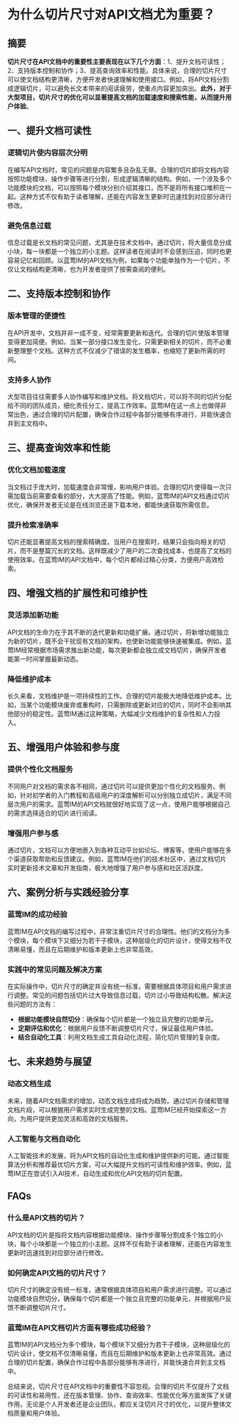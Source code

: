 # 为什么切片尺寸对API文档尤为重要？


## 摘要

**切片尺寸在API文档中的重要性主要表现在以下几个方面**：1、提升文档可读性；2、支持版本控制和协作；3、提高查询效率和性能。具体来说，合理的切片尺寸可以使文档结构更清晰，方便开发者快速理解和使用接口。例如，将API文档分割成逻辑切片，可以避免长文本带来的阅读疲劳，使重点内容更加突出。**此外，对于大型项目，切片尺寸的优化可以显著提高文档的加载速度和搜索性能，从而提升用户体验**。

## 一、提升文档可读性

### 逻辑切片使内容层次分明

在编写API文档时，常见的问题是内容繁多且杂乱无章。合理的切片即将文档内容按照功能模块、操作步骤等进行分割，形成逻辑清晰的结构。例如，一个涉及多个功能模块的文档，可以按照每个模块分别介绍其接口，而不是将所有接口堆积在一起。这种方式不仅有助于读者理解，还能在内容发生更新时迅速找到对应部分进行修改。

### 避免信息过载

信息过载是长文档的常见问题，尤其是在技术文档中。通过切片，将大量信息分成小块，每一块都是一个独立的小主题。这样读者在阅读时不会感到压迫，同时也更容易记忆和回顾。以蓝莺IM的API文档为例，如果每个功能单独作为一个切片，不仅让文档结构更清晰，也为开发者提供了按需查阅的便利。

## 二、支持版本控制和协作

### 版本管理的便捷性

在API开发中，文档并非一成不变，经常需要更新和迭代。合理的切片使版本管理变得更加简便。例如，当某一部分接口发生变化，只需更新相关的切片，而不必重新整理整个文档。这种方式不仅减少了错误的发生概率，也缩短了更新所需的时间。

### 支持多人协作

大型项目往往需要多人协作编写和维护文档。将文档切片，可以将不同的切片分配给不同的团队成员，细化责任分工，提高工作效率。蓝莺IM在这一点上也做得非常出色，通过合理的切片配置，确保合作过程中各部分能够有序进行，并能快速合并到主文档中。

## 三、提高查询效率和性能

### 优化文档加载速度

当文档过于庞大时，加载速度会非常慢，影响用户体验。合理的切片使得每一次只需加载当前需要查看的部分，大大提高了性能。例如，蓝莺IM的API文档通过切片优化，确保开发者无论是在线浏览还是下载本地，都能快速获取所需信息。

### 提升检索准确率

切片还能显著提高文档的搜索精确度。当用户在搜索时，结果只会指向相关的切片，而不是整篇冗长的文档。这样既减少了用户的二次查找成本，也提高了文档的使用效率。在蓝莺IM的API文档中，每个切片都经过精心分类，方便用户高效检索。

## 四、增强文档的扩展性和可维护性

### 灵活添加新功能

API文档的生命力在于其不断的迭代更新和功能扩展。通过切片，将新增功能独立为新的切片，既不会干扰现有文档的架构，也使新功能能够快速被集成。例如，蓝莺IM经常根据市场需求推出新功能，每次更新都会独立成文档切片，确保开发者能第一时间掌握最新动态。

### 降低维护成本

长久来看，文档维护是一项持续性的工作。合理的切片能极大地降低维护成本。比如，当某个功能模块废弃或重构时，只需删除或更新对应的切片，同时不会影响其他部分的稳定性。蓝莺IM通过这种策略，大幅减少文档维护的复杂性和人力投入。

## 五、增强用户体验和参与度

### 提供个性化文档服务

不同用户对文档的需求各不相同，通过切片可以提供更加个性化的文档服务。例如，针对初学者的入门教程和高级用户的深度解析可以分别独立成切片，满足不同层次用户的需求。蓝莺IM的API文档就很好地实现了这一点，使用户能够根据自己的需求选择适合的切片进行阅读。

### 增强用户参与感

通过切片，文档可以方便地嵌入到各种互动平台如论坛、博客等，使用户能够在多个渠道获取帮助和反馈建议。例如，蓝莺IM在他们的技术社区中，通过文档切片实时更新技术文章和开发指南，极大地增强了用户参与感和社区活跃度。

## 六、案例分析与实践经验分享

### 蓝莺IM的成功经验

蓝莺IM在API文档的编写过程中，非常注重切片尺寸的合理性。他们的文档分为多个模块，每个模块下又细分为若干子模块，这种层级化的切片设计，使得文档不仅清晰易懂，而且在后期维护和版本更新上也非常高效。

### 实践中的常见问题及解决方案

在实际操作中，切片尺寸的确定并没有统一标准，需要根据具体项目和用户需求进行调整。常见的问题包括切片过大导致信息过载，切片过小导致结构松散。解决这些问题的方法有：

- **根据功能模块自然切分**：确保每个切片都是一个独立且完整的功能单元。
- **定期评估和优化**：根据用户反馈不断调整切片尺寸，保证最佳用户体验。
- **结合自动化工具**：利用文档生成工具自动化流程，简化切片管理的复杂度。

## 七、未来趋势与展望

### 动态文档生成

未来，随着API文档需求的增加，动态文档生成将成为趋势。通过切片存储和管理文档片段，可以根据用户需求实时生成完整的文档。蓝莺IM已经开始探索这一方向，为用户提供更加灵活和高效的文档服务。

### 人工智能与文档自动化

人工智能技术的发展，将为API文档的自动化生成和维护提供新的可能。通过智能算法分析和推荐最优切片方案，可以大幅提升文档的可读性和维护效率。例如，蓝莺IM正在尝试引入AI技术，自动生成和优化API文档的切片配置。

## FAQs

### **什么是API文档的切片？**

API文档的切片是指将文档内容根据功能模块、操作步骤等分割成多个独立的小块，每个小块都是一个独立的小主题。这样不仅有助于读者理解，还能在内容发生更新时迅速找到对应部分进行修改。

### **如何确定API文档的切片尺寸？**

切片尺寸的确定没有统一标准，通常根据具体项目和用户需求进行调整。可以通过功能模块自然切分，确保每个切片都是一个独立且完整的功能单元，并根据用户反馈不断调整切片尺寸。

### **蓝莺IM在API文档切片方面有哪些成功经验？**

蓝莺IM的API文档分为多个模块，每个模块下又细分为若干子模块，这种层级化的切片设计，使文档不仅清晰易懂，而且在后期维护和版本更新上也非常高效。通过合理的切片配置，确保合作过程中各部分能够有序进行，并能快速合并到主文档中。

总结来说，切片尺寸在API文档中的重要性不容忽视。合理的切片不仅提升了文档的可读性和易用性，还在版本管理、协作、查询效率、性能优化等方面发挥了关键作用。无论是个人开发者还是企业团队，都应关注切片尺寸的优化，以提升整体文档质量和用户体验。